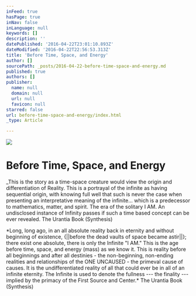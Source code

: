 ```yaml
---
inFeed: true
hasPage: true
inNav: false
inLanguage: null
keywords: []
description: ''
datePublished: '2016-04-22T23:01:10.893Z'
dateModified: '2016-04-22T22:56:53.313Z'
title: 'Before Time, Space, and Energy'
author: []
sourcePath: _posts/2016-04-22-before-time-space-and-energy.md
published: true
authors: []
publisher:
  name: null
  domain: null
  url: null
  favicon: null
starred: false
url: before-time-space-and-energy/index.html
_type: Article

---
```

![](https://the-grid-user-content.s3-us-west-2.amazonaws.com/5d2b3a2f-86a2-402b-b9f4-6ac1ab8b8884.jpg)

# Before Time, Space, and Energy

\_This is the story as a time-space creature would view the origin and differentiation of Reality. This is a portrayal of the infinite as having sequential origin, with knowing full well that such is never the case when presenting an interpretative meaning of the infinite... which is a predecessor to mathematics, matter, and spirit. The era of the solitary I AM. An undisclosed instance of Infinity passes if such a time based concept can be ever revealed. The Urantia Book (Synthesis) 

\*Long, long ago, in an all absolute reality back in eternity and without beginning of existence, {||before the dead vaults of space became astir||}; there exist one absolute, there is only the Infinite "I AM." This is the age before time, space, and energy (mass) as we know it. This is reality before all beginnings and after all destinies - the non-beginning, non-ending realities and relationships of the ONE UNCAUSED - the primeval cause of causes. It is the undifferentiated reality of all that could ever be in all of an infinite eternity. The Infinite is used to denote the fullness --- the finality --- implied by the primacy of the First Source and Center.\* The Urantia Book (Synthesis)